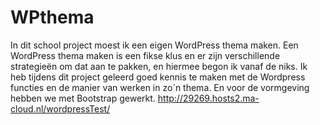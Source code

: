 # WPthema
In dit school project moest ik een eigen WordPress thema maken. Een WordPress thema maken is een fikse klus en er zijn verschillende strategieën om dat aan te pakken, en hiermee begon ik vanaf de niks. Ik heb tijdens dit project geleerd goed kennis te maken met de Wordpress functies en de manier van werken in zo´n thema.
En voor de vormgeving hebben we met Bootstrap gewerkt.
http://29269.hosts2.ma-cloud.nl/wordpressTest/
